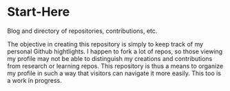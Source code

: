 # Start-Here
Blog and directory of repositories, contributions, etc.

The objective in creating this repository is simply to keep track of my personal Github hightlights. I happen to fork a lot of repos, so those viewing my profile may not be able to distinguish my creations and contributions from research or learning repos. This repository is thus a means to organize my profile in such a way that visitors can navigate it more easily. This too is a work in progress.
